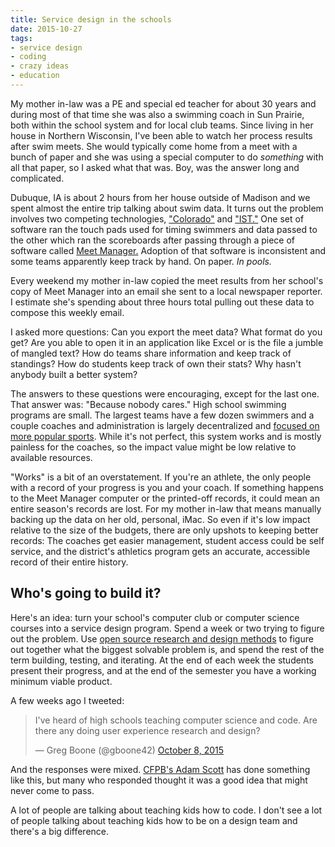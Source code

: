 ```yaml
---
title: Service design in the schools
date: 2015-10-27
tags:
- service design
- coding
- crazy ideas
- education
---
```

My mother in-law was a PE and special ed teacher for about 30 years and during most of that time she was also a swimming coach in Sun Prairie, both within the school system and for local club teams. Since living in her house in Northern Wisconsin, I've been able to watch her process results after swim meets. She would typically come home from a meet with a bunch of paper and she was using a special computer to do _something_ with all that paper, so I asked what that was. Boy, was the answer long and complicated.

Dubuque, IA is about 2 hours from her house outside of Madison and we spent almost the entire trip talking about swim data. It turns out the problem involves two competing technologies, ["Colorado"](http://www.coloradotime.com/) and ["IST."](http://istime.com/istdnn/) One set of software ran the touch pads used for timing swimmers and data passed to the other which ran the scoreboards after passing through a piece of software called [Meet Manager.](http://www.hy-tekltd.com/swim/mm/) Adoption of that software is inconsistent and some teams apparently keep track by hand. On paper. *In pools.*

Every weekend my mother in-law copied the meet results from her school's copy of Meet Manager into an email she sent to a local newspaper reporter. I estimate she's spending about three hours total pulling out these data to compose this weekly email.

I asked more questions: Can you export the meet data? What format do you get? Are you able to open it in an application like Excel or is the file a jumble of mangled text? How do teams share information and keep track of standings? How do students keep track of own their stats? Why hasn't anybody built a better system?

The answers to these questions were encouraging, except for the last one. That answer was: "Because nobody cares." High school swimming programs are small. The largest teams have a few dozen swimmers and a couple coaches and administration is largely decentralized and [focused on more popular sports](https://en.wikipedia.org/wiki/High_school_football). While it's not perfect, this system works and is mostly painless for the coaches, so the impact value might be low relative to available resources.

"Works" is a bit of an overstatement. If you're an athlete, the only people with a record of your progress is you and your coach. If something happens to the Meet Manager computer or the printed-off records, it could mean an entire season's records are lost. For my mother in-law that means manually backing up the data on her old, personal, iMac. So even if it's low impact relative to the size of the budgets, there are only upshots to keeping better records: The coaches get easier management, student access could be self service, and the district's athletics program gets an accurate, accessible record of their entire history.

## Who's going to build it?

Here's an idea: turn your school's computer club or computer science courses into a service design program. Spend a week or two trying to figure out the problem. Use [open source research and design methods](https://methods.18f.gov) to figure out together what the biggest solvable problem is, and spend the rest of the term building, testing, and iterating. At the end of each week the students present their progress, and at the end of the semester you have a working minimum viable product.

A few weeks ago I tweeted:

<blockquote class="twitter-tweet" lang="en"><p lang="en" dir="ltr">I&#39;ve heard of high schools teaching computer science and code. Are there any doing user experience research and design?</p>&mdash; Greg Boone (@gboone42) <a href="https://twitter.com/gboone42/status/652116507955101696">October 8, 2015</a></blockquote>
<script async src="https://platform.twitter.com/widgets.js" charset="utf-8"></script>

And the responses were mixed. [CFPB's Adam Scott](https://twitter.com/adamdscott/status/652117444950126592) has done something like this, but many who responded thought it was a good idea that might never come to pass.

A lot of people are talking about teaching kids how to code. I don't see a lot of people talking about teaching kids how to be on a design team and there's a big difference.
